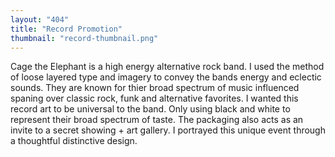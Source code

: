 ```yaml
---
layout: "404"
title: "Record Promotion"
thumbnail: "record-thumbnail.png"
---
```


Cage the Elephant is a high energy alternative rock band. I used the method of loose layered type and imagery to convey the bands energy and eclectic sounds. They are known for thier broad spectrum of music influenced spaning over classic rock, funk and alternative favorites. I wanted this record art to be universal to the band. Only using black and white to represent their broad spectrum of taste. The packaging also acts as an invite to a secret showing + art gallery. I portrayed this unique event through a thoughtful distinctive design. 
